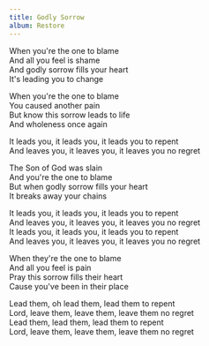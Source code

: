```yaml
---
title: Godly Sorrow
album: Restore
---
```

When you're the one to blame  
And all you feel is shame  
And godly sorrow fills your heart  
It's leading you to change  

When you're the one to blame  
You caused another pain  
But know this sorrow leads to life  
And wholeness once again  

It leads you, it leads you, it leads you to repent  
And leaves you, it leaves you, it leaves you no regret  

The Son of God was slain  
And you're the one to blame  
But when godly sorrow fills your heart  
It breaks away your chains  

It leads you, it leads you, it leads you to repent  
And leaves you, it leaves you, it leaves you no regret  
It leads you, it leads you, it leads you to repent  
And leaves you, it leaves you, it leaves you no regret  

When they're the one to blame  
And all you feel is pain  
Pray this sorrow fills their heart  
Cause you've been in their place  

Lead them, oh lead them, lead them to repent  
Lord, leave them, leave them, leave them no regret  
Lead them, lead them, lead them to repent  
Lord, leave them, leave them, leave them no regret  